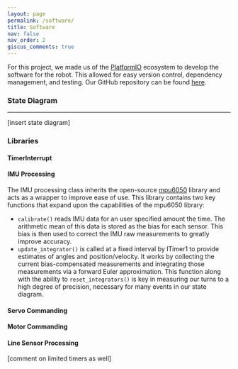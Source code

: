 ```yaml
---
layout: page
permalink: /software/
title: Software
nav: false
nav_order: 2
giscus_comments: true
---
```


For this project, we made us of the [PlatformIO](https://platformio.org/) ecosystem to develop the software for the robot.
This allowed for easy version control, dependency management, and testing.
Our GitHub repository can be found [here](https://github.com/hbuurmei/TRACBOT21-PIO).

### State Diagram
--- 

[insert state diagram]

### Libraries
#### TimerInterrupt
#### IMU Processing
The IMU processing class inherits the open-source [mpu6050](https://github.com/ElectronicCats/mpu6050) library and acts as a wrapper to improve ease of use. This library contains two key functions that expand upon the capabilities of the mpu6050 library:
- ``calibrate()`` reads IMU data for an user specified amount the time. The arithmetic mean of this data is stored as the bias for each sensor. This bias is then used to correct the IMU raw measurements to greatly improve accuracy.
- ``update_integrator()`` is called at a fixed interval by ITimer1 to provide estimates of angles and position/velocity. It works by collecting the current bias-compensated measurements and integrating those measurements via a forward Euler approximation. This function along with the ability to ``reset_integrators()`` is key in measuring our turns to a high degree of precision, necessary for many events in our state diagram.


#### Servo Commanding

#### Motor Commanding

#### Line Sensor Processing



[comment on limited timers as well]
